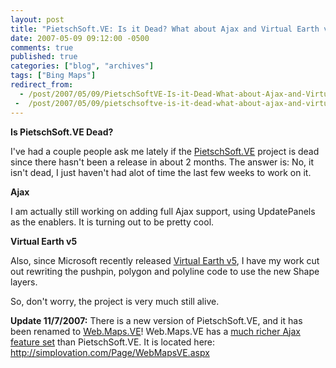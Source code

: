 ```yaml
---
layout: post
title: "PietschSoft.VE: Is it Dead? What about Ajax and Virtual Earth v5?"
date: 2007-05-09 09:12:00 -0500
comments: true
published: true
categories: ["blog", "archives"]
tags: ["Bing Maps"]
redirect_from: 
  - /post/2007/05/09/PietschSoftVE-Is-it-Dead-What-about-Ajax-and-Virtual-Earth-v5
 -  /post/2007/05/09/pietschsoftve-is-it-dead-what-about-ajax-and-virtual-earth-v5
---
```

<!-- more -->
<p>
<strong>Is PietschSoft.VE Dead?</strong>
</p>
<p>
I&#39;ve had a couple people ask me lately if the <a href="http://simplovation.com/Page/WebMapsVE.aspx">PietschSoft.VE</a> project is dead since there hasn&#39;t been a release in about 2 months. The answer is: No, it isn&#39;t dead, I just haven&#39;t had alot of time the last few weeks to work on it.
</p>
<p>
<strong>Ajax</strong>
</p>
<p>
I am actually still working on adding full Ajax support, using UpdatePanels as the enablers. It&nbsp;is turning out to be pretty cool.
</p>
<p>
<strong>Virtual Earth v5</strong>
</p>
<p>
Also, since Microsoft recently released <a href="http://dev.live.com/virtualearth">Virtual Earth v5</a>, I have my work cut out rewriting the pushpin, polygon and polyline code to use the new Shape layers.
</p>
<p>
So, don&#39;t worry, the project is very much still alive.
</p>
<p>
<strong>Update 11/7/2007:</strong> There is a new version of PietschSoft.VE, and it has been renamed to <a href="http://simplovation.com/Page/WebMapsVE.aspx">Web.Maps.VE</a>! Web.Maps.VE has a <a href="http://simplovation.com/Page/WebMapsVE.aspx">much richer Ajax feature set</a> than PietschSoft.VE. It is located here: <a href="http://simplovation.com/Page/WebMapsVE.aspx">http://simplovation.com/Page/WebMapsVE.aspx</a>
</p>
